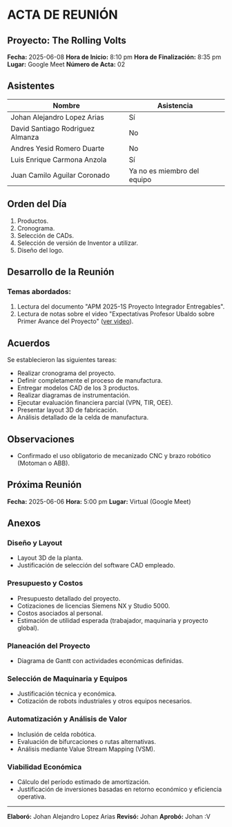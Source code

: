 # ACTA DE REUNIÓN

## Proyecto: The Rolling Volts

**Fecha:** 2025-06-08
**Hora de Inicio:** 8:10 pm
**Hora de Finalización:** 8:35 pm
**Lugar:** Google Meet
**Número de Acta:** 02

## Asistentes

| Nombre                           | Asistencia                  |
| -------------------------------- | --------------------------- |
| Johan Alejandro Lopez Arias      | Sí                          |
| David Santiago Rodriguez Almanza | No                          |
| Andres Yesid Romero Duarte       | No                          |
| Luis Enrique Carmona Anzola      | Sí                          |
| Juan Camilo Aguilar Coronado     | Ya no es miembro del equipo |

## Orden del Día

1. Productos.
2. Cronograma.
3. Selección de CADs.
4. Selección de versión de Inventor a utilizar.
5. Diseño del logo.

## Desarrollo de la Reunión

### Temas abordados:

1. Lectura del documento "APM 2025-1S Proyecto Integrador Entregables".
2. Lectura de notas sobre el video "Expectativas Profesor Ubaldo sobre Primer Avance del Proyecto" ([ver video](https://www.youtube.com/watch?v=phvbteEl7LA)).

## Acuerdos

Se establecieron las siguientes tareas:

* Realizar cronograma del proyecto.
* Definir completamente el proceso de manufactura.
* Entregar modelos CAD de los 3 productos.
* Realizar diagramas de instrumentación.
* Ejecutar evaluación financiera parcial (VPN, TIR, OEE).
* Presentar layout 3D de fabricación.
* Análisis detallado de la celda de manufactura.

## Observaciones

* Confirmado el uso obligatorio de mecanizado CNC y brazo robótico (Motoman o ABB).

## Próxima Reunión

**Fecha:** 2025-06-06
**Hora:** 5:00 pm
**Lugar:** Virtual (Google Meet)

## Anexos

### Diseño y Layout

* Layout 3D de la planta.
* Justificación de selección del software CAD empleado.

### Presupuesto y Costos

* Presupuesto detallado del proyecto.
* Cotizaciones de licencias Siemens NX y Studio 5000.
* Costos asociados al personal.
* Estimación de utilidad esperada (trabajador, maquinaria y proyecto global).

### Planeación del Proyecto

* Diagrama de Gantt con actividades económicas definidas.

### Selección de Maquinaria y Equipos

* Justificación técnica y económica.
* Cotización de robots industriales y otros equipos necesarios.

### Automatización y Análisis de Valor

* Inclusión de celda robótica.
* Evaluación de bifurcaciones o rutas alternativas.
* Análisis mediante Value Stream Mapping (VSM).

### Viabilidad Económica

* Cálculo del período estimado de amortización.
* Justificación de inversiones basadas en retorno económico y eficiencia operativa.

---

**Elaboró:** Johan Alejandro Lopez Arias
**Revisó:** Johan
**Aprobó:** Johan \:V

